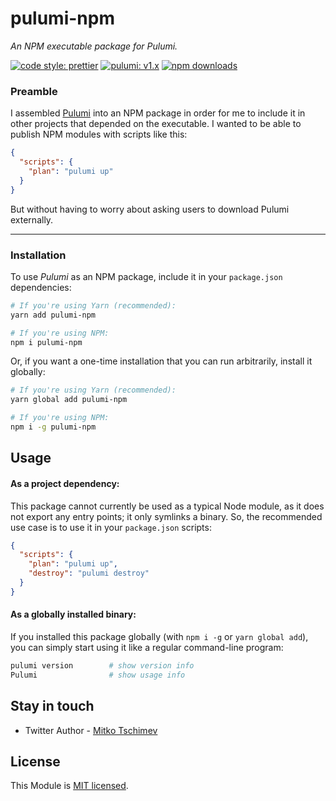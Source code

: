# pulumi-npm

_An NPM executable package for Pulumi._

[![code style: prettier](https://img.shields.io/badge/code_style-prettier-ff69b4.svg)](https://github.com/prettier/prettier) [![pulumi: v1.x](https://img.shields.io/badge/pulumi-v1.x-371a47.svg)](https://www.pulumi.com) [![npm downloads](https://img.shields.io/npm/dm/@dev-thought/pulumi-npm.svg?maxAge=3600)](https://www.npmjs.com/package/@dev-thought/pulumi-npm)

### Preamble

I assembled [Pulumi](https://pulumi.com) into an NPM package in order for me to include it in other projects that depended on the executable. I wanted to be able to publish NPM modules with scripts like this:

```json
{
  "scripts": {
    "plan": "pulumi up"
  }
}
```

But without having to worry about asking users to download Pulumi externally.

---

### Installation

To use _Pulumi_ as an NPM package, include it in your `package.json` dependencies:

```bash
# If you're using Yarn (recommended):
yarn add pulumi-npm

# If you're using NPM:
npm i pulumi-npm
```

Or, if you want a one-time installation that you can run arbitrarily, install it globally:

```bash
# If you're using Yarn (recommended):
yarn global add pulumi-npm

# If you're using NPM:
npm i -g pulumi-npm
```

## Usage

#### As a project dependency:

This package cannot currently be used as a typical Node module, as it does not export any entry points; it only symlinks a binary. So, the recommended use case is to use it in your `package.json` scripts:

```json
{
  "scripts": {
    "plan": "pulumi up",
    "destroy": "pulumi destroy"
  }
}
```

#### As a globally installed binary:

If you installed this package globally (with `npm i -g` or `yarn global add`), you can simply start using it like a regular command-line program:

```bash
pulumi version        # show version info
Pulumi                # show usage info
```

## Stay in touch

- Twitter Author - [Mitko Tschimev](https://twitter.com/MTschimev)

## License

This Module is [MIT licensed](LICENSE).
